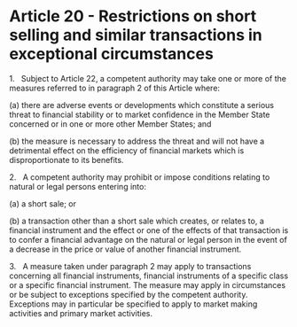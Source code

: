 # Article 20 - Restrictions on short selling and similar transactions in exceptional circumstances


1.   Subject to Article 22, a competent authority may take one or more of the measures referred to in paragraph 2 of this Article where:

(a) there are adverse events or developments which constitute a serious threat to financial stability or to market confidence in the Member State concerned or in one or more other Member States; and

(b) the measure is necessary to address the threat and will not have a detrimental effect on the efficiency of financial markets which is disproportionate to its benefits.

2.   A competent authority may prohibit or impose conditions relating to natural or legal persons entering into:

(a) a short sale; or

(b) a transaction other than a short sale which creates, or relates to, a financial instrument and the effect or one of the effects of that transaction is to confer a financial advantage on the natural or legal person in the event of a decrease in the price or value of another financial instrument.

3.   A measure taken under paragraph 2 may apply to transactions concerning all financial instruments, financial instruments of a specific class or a specific financial instrument. The measure may apply in circumstances or be subject to exceptions specified by the competent authority. Exceptions may in particular be specified to apply to market making activities and primary market activities.
